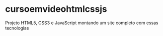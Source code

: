 # cursoemvideohtmlcssjs
Projeto HTML5, CSS3 e JavaScript montando um site completo com essas tecnologias
